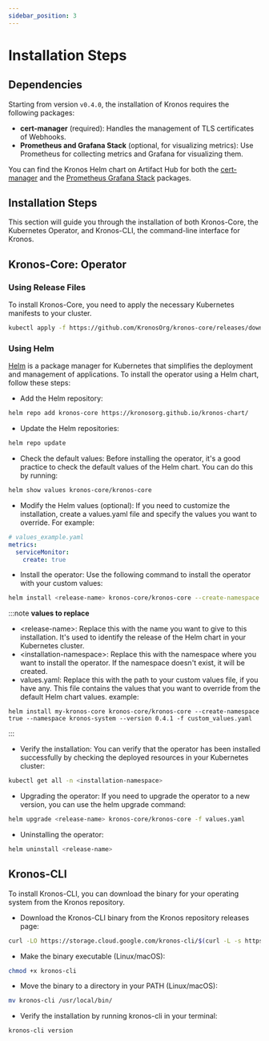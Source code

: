 ```yaml
---
sidebar_position: 3
---
```

# Installation Steps
## Dependencies

Starting from version `v0.4.0`, the installation of Kronos requires the following packages:

- **cert-manager** (required): Handles the management of TLS certificates of Webhooks.
- **Prometheus and Grafana Stack** (optional, for visualizing metrics): Use Prometheus for collecting metrics and Grafana for visualizing them.

You can find the Kronos Helm chart on Artifact Hub for both the [cert-manager](https://artifacthub.io/packages/helm/cert-manager/cert-manager) and the [Prometheus Grafana Stack](https://artifacthub.io/packages/helm/prometheus-community/kube-prometheus-stack) packages.

## Installation Steps
This section will guide you through the installation of both Kronos-Core, the Kubernetes Operator, and Kronos-CLI, the command-line interface for Kronos.
## Kronos-Core: Operator
### Using Release Files

To install Kronos-Core, you need to apply the necessary Kubernetes manifests to your cluster.
```bash
kubectl apply -f https://github.com/KronosOrg/kronos-core/releases/download/v0.4.1/kronos-core-0.4.1.yaml
```
### Using Helm 
[Helm](https://helm.sh/) is a package manager for Kubernetes that simplifies the deployment and management of applications. To install the operator using a Helm chart, follow these steps:

- Add the Helm repository:
```bash
helm repo add kronos-core https://kronosorg.github.io/kronos-chart/
```

- Update the Helm repositories:
```bash
helm repo update
```

- Check the default values:
Before installing the operator, it's a good practice to check the default values of the Helm chart. You can do this by running:
```bash
helm show values kronos-core/kronos-core
```

- Modify the Helm values (optional):
If you need to customize the installation, create a values.yaml file and specify the values you want to override. For example:
```yaml 
# values_example.yaml
metrics:
  serviceMonitor:
    create: true
```

- Install the operator:
Use the following command to install the operator with your custom values:
```bash
helm install <release-name> kronos-core/kronos-core --create-namespace true --namespace <installation-namespace> --version 0.4.1 -f values.yaml
```
:::note 
**values to replace**
- \<release-name>: Replace this with the name you want to give to this installation. It's used to identify the release of the Helm chart in your Kubernetes cluster.
- \<installation-namespace>: Replace this with the namespace where you want to install the operator. If the namespace doesn't exist, it will be created.
- values.yaml: Replace this with the path to your custom values file, if you have any. This file contains the values that you want to override from the default Helm chart values.
example: 
```
helm install my-kronos-core kronos-core/kronos-core --create-namespace true --namespace kronos-system --version 0.4.1 -f custom_values.yaml
```
:::



- Verify the installation:
You can verify that the operator has been installed successfully by checking the deployed resources in your Kubernetes cluster:
```bash
kubectl get all -n <installation-namespace>
```

- Upgrading the operator:
If you need to upgrade the operator to a new version, you can use the helm upgrade command:
```bash
helm upgrade <release-name> kronos-core/kronos-core -f values.yaml
```

- Uninstalling the operator:
```bash
helm uninstall <release-name>
```











## Kronos-CLI

To install Kronos-CLI, you can download the binary for your operating system from the Kronos repository.
- Download the Kronos-CLI binary from the Kronos repository releases page:
```bash
curl -LO https://storage.cloud.google.com/kronos-cli/$(curl -L -s https://storage.googleapis.com/kronos-cli/stable.txt)/kronos-cli
```
- Make the binary executable (Linux/macOS):
```bash
chmod +x kronos-cli
```
- Move the binary to a directory in your PATH (Linux/macOS):
```bash
mv kronos-cli /usr/local/bin/
```
- Verify the installation by running kronos-cli in your terminal:
```bash
kronos-cli version
```
